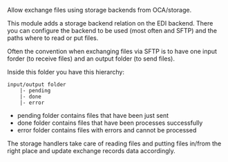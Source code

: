 Allow exchange files using storage backends from OCA/storage.

This module adds a storage backend relation on the EDI backend. There
you can configure the backend to be used (most often and SFTP) and the
paths where to read or put files.

Often the convention when exchanging files via SFTP is to have one input
forder (to receive files) and an output folder (to send files).

Inside this folder you have this hierarchy:

    input/output folder
        |- pending
        |- done
        |- error

- pending folder contains files that have been just sent
- done folder contains files that have been processes successfully
- error folder contains files with errors and cannot be processed

The storage handlers take care of reading files and putting files
in/from the right place and update exchange records data accordingly.
